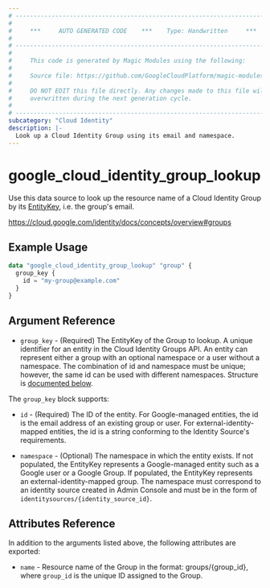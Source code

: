 ```yaml
---
# ----------------------------------------------------------------------------
#
#     ***     AUTO GENERATED CODE    ***    Type: Handwritten     ***
#
# ----------------------------------------------------------------------------
#
#     This code is generated by Magic Modules using the following:
#
#     Source file: https://github.com/GoogleCloudPlatform/magic-modules/tree/main/mmv1/third_party/terraform/website/docs/d/cloud_identity_group_lookup.html.markdown
#
#     DO NOT EDIT this file directly. Any changes made to this file will be
#     overwritten during the next generation cycle.
#
# ----------------------------------------------------------------------------
subcategory: "Cloud Identity"
description: |-
  Look up a Cloud Identity Group using its email and namespace.
---
```


# google_cloud_identity_group_lookup

Use this data source to look up the resource name of a Cloud Identity Group by its [EntityKey](https://cloud.google.com/identity/docs/reference/rest/v1/EntityKey), i.e. the group's email.

https://cloud.google.com/identity/docs/concepts/overview#groups

## Example Usage

```tf
data "google_cloud_identity_group_lookup" "group" {
  group_key {
    id = "my-group@example.com"
  }
}
```

## Argument Reference

* `group_key` - (Required) The EntityKey of the Group to lookup. A unique identifier for an entity in the Cloud Identity Groups API.
An entity can represent either a group with an optional namespace or a user without a namespace.
The combination of id and namespace must be unique; however, the same id can be used with different namespaces. Structure is [documented below](#nested_group_key).

<a name="nested_group_key"></a>The `group_key` block supports:

* `id` -
  (Required) The ID of the entity.
  For Google-managed entities, the id is the email address of an existing group or user.
  For external-identity-mapped entities, the id is a string conforming
  to the Identity Source's requirements.

* `namespace` -
  (Optional) The namespace in which the entity exists.
  If not populated, the EntityKey represents a Google-managed entity
  such as a Google user or a Google Group.
  If populated, the EntityKey represents an external-identity-mapped group.
  The namespace must correspond to an identity source created in Admin Console
  and must be in the form of `identitysources/{identity_source_id}`.


## Attributes Reference

In addition to the arguments listed above, the following attributes are exported:

* `name` -
  Resource name of the Group in the format: groups/{group_id}, where `group_id` is the unique ID assigned to the Group.